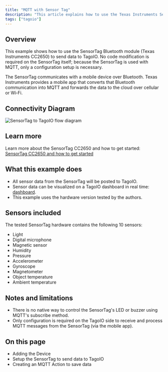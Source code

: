 ```yaml
---
title: "MQTT with Sensor Tag"
description: "This article explains how to use the Texas Instruments SensorTag (CC2650) to send sensor data to TagoIO via MQTT, including connectivity flow and the sensors available on the device."
tags: ["tagoio"]
---
```


## Overview
This example shows how to use the SensorTag Bluetooth module (Texas Instruments CC2650) to send data to TagoIO. No code modification is required on the SensorTag itself; because the SensorTag is used with MQTT, only a configuration setup is necessary.

The SensorTag communicates with a mobile device over Bluetooth. Texas Instruments provides a mobile app that converts that Bluetooth communication into MQTT and forwards the data to the cloud over cellular or Wi‑Fi.

## Connectivity Diagram
![SensorTag to TagoIO flow diagram](/docs_imagem/tagoio/mqtt-with-sensor-tag-2.png)

## Learn more
Learn more about the SensorTag CC2650 and how to get started: [SensorTag CC2650 and how to get started](https://www.ti.com/tool/CC2650STK)

## What this example does
- All sensor data from the SensorTag will be posted to TagoIO.
- Sensor data can be visualized on a TagoIO dashboard in real time: [dashboard](../dashboards/creating-dashboard-tabs).
- This example uses the hardware version tested by the authors.

## Sensors included
The tested SensorTag hardware contains the following 10 sensors:
- Light
- Digital microphone
- Magnetic sensor
- Humidity
- Pressure
- Accelerometer
- Gyroscope
- Magnetometer
- Object temperature
- Ambient temperature

## Notes and limitations
- There is no native way to control the SensorTag's LED or buzzer using MQTT's subscribe method.
- Only configuration is required on the TagoIO side to receive and process MQTT messages from the SensorTag (via the mobile app).

## On this page
- Adding the Device
- Setup the SensorTag to send data to TagoIO
- Creating an MQTT Action to save data